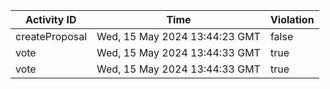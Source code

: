| Activity ID | Time | Violation |
| --- | --- | --- |
| createProposal | Wed, 15 May 2024 13:44:23 GMT | false |
| vote | Wed, 15 May 2024 13:44:33 GMT | true |
| vote | Wed, 15 May 2024 13:44:33 GMT | true |